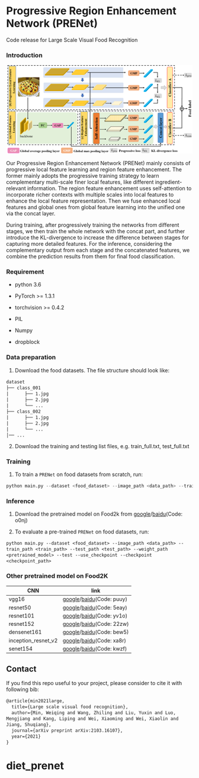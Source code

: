 
# Progressive Region Enhancement Network (PRENet)
 
Code release for Large Scale Visual Food Recognition

### Introduction
![method](Method.png)

Our Progressive Region Enhancement Network (PRENet) mainly consists of progressive local feature learning and region feature enhancement. The former mainly adopts the progressive training strategy to learn complementary multi-scale finer local features, like different ingredient-relevant information. The region feature enhancement uses self-attention to incorporate richer contexts with multiple scales into local features to enhance the local feature representation. Then we fuse enhanced local features and global ones from global feature learning into the unified one via the concat layer.

During training, after progressively training the networks from different stages, we then train the whole network with the concat part, and further introduce the KL-divergence to increase the difference between stages for capturing more detailed features. For the inference, considering the complementary output from each stage and the concatenated features, we combine the prediction results from them for final food classification.
 
### Requirement
 
- python 3.6

- PyTorch >= 1.3.1

- torchvision >= 0.4.2

- PIL

- Numpy 

- dropblock

### Data preparation

1. Download the food datasets. The file structure should look like:
```
dataset
├── class_001
|      ├── 1.jpg
|      ├── 2.jpg
|      └── ...
├── class_002
|      ├── 1.jpg
|      ├── 2.jpg
|      └── ...
│── ...
```
2. Download the training and testing list files, e.g. train_full.txt, test_full.txt 


### Training

1. To train a `PRENet` on food datasets from scratch, run:
```python
python main.py --dataset <food_dataset> --image_path <data_path> --train_path <train_path> --test_path <test_path> --weight_path <pretrained_model>
```

### Inference

1. Download the pretrained model on Food2k from [google](https://drive.google.com/file/d/1gA_abY0d_0B6jXpeXNgCKBbSzc8iEHxU/view?usp=sharing)/[baidu](https://pan.baidu.com/s/1HMvBf0F-FpMIMPtuQtUE8Q)(Code: o0nj)

2. To evaluate a pre-trained `PRENet` on food datasets, run:

```
python main.py --dataset <food_dataset> --image_path <data_path> --train_path <train_path> --test_path <test_path> --weight_path <pretrained_model> --test --use_checkpoint --checkpoint <checkpoint_path>
```

### Other pretrained model on Food2K

|  CNN   | link  |
|  ----  | ----  |
| vgg16  | [google](https://drive.google.com/file/d/1r4CQEfCkwLSKz5QdZJGABldercUo5BtF/view?usp=sharing)/[baidu](https://pan.baidu.com/s/1-nI6fodmmzqz9OVqh0yvUw)(Code: puuy)|
| resnet50  | [google](https://drive.google.com/file/d/1h87m392fJIxrADTe8GMH7pibP0rjWu-k/view?usp=sharing)/[baidu](https://pan.baidu.com/s/1WY7VsCBTJt2mL9n3Gdl8Mg)(Code: 5eay) |
| resnet101  | [google](https://drive.google.com/file/d/1_xM2qv1NIjev8voYjXLhfnxDzvFNB85q/view?usp=sharing)/[baidu](https://pan.baidu.com/s/1mEO7KyJFHrkpB5G0Aj6oWw)(Code: yv1o) |
| resnet152  | [google](https://drive.google.com/file/d/1YG_gW6NftjX06-i3bCCYQhlnDo2mUoLn/view?usp=sharing)/[baidu](https://pan.baidu.com/s/1-3LikXkDEvbxQur6n-FUJw)(Code: 22zw) |
| densenet161  | [google](https://drive.google.com/file/d/17PAUHmo1vIM9b4SlbpnLnwp1a5MH9Vem/view?usp=sharing)/[baidu](https://pan.baidu.com/s/1UllqjTJMAQEnGFVgzf6-nQ)(Code: bew5) |
| inception_resnet_v2  | [google](https://drive.google.com/file/d/16PuZRuUB-YFKZT8JWycaay3JdfTlCoVK/view?usp=sharing)/[baidu](https://pan.baidu.com/s/1_974E4eZRzKubemLIQlOHA)(Code: xa8r) |
| senet154  | [google](https://drive.google.com/file/d/1FGs7gH1fYybr3sKB6q4lRl36bX5wiLXw/view?usp=sharing)/[baidu](https://pan.baidu.com/s/1tHpFFSm2AySRjDZ4BTtboQ)(Code: kwzf) |


## Contact
If you find this repo useful to your project, please consider to cite it with following bib:
```
@article{min2021large,
  title={Large scale visual food recognition},
  author={Min, Weiqing and Wang, Zhiling and Liu, Yuxin and Luo, Mengjiang and Kang, Liping and Wei, Xiaoming and Wei, Xiaolin and Jiang, Shuqiang},
  journal={arXiv preprint arXiv:2103.16107},
  year={2021}
}
```

# diet_prenet
